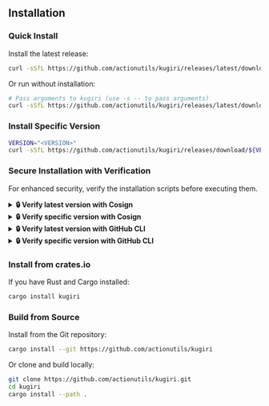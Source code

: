 <!--
  DO NOT EDIT THIS SECTION IN README.md DIRECTLY!

  To update the installation instructions:
  1. Edit this template file: docs/installation-template.md
  2. Run: make update-readme-install VERSION=vX.X.X
     or: ./scripts/update-installation.sh vX.X.X

  This content is automatically inserted into README.md between KUGIRI markers
  using kugiri itself. The VERSION placeholders will be replaced with the
  specified version number.
-->

## Installation

### Quick Install

Install the latest release:

```bash
curl -sSfL https://github.com/actionutils/kugiri/releases/latest/download/install.sh | sh
```

Or run without installation:

```bash
# Pass arguments to kugiri (use -s -- to pass arguments)
curl -sSfL https://github.com/actionutils/kugiri/releases/latest/download/run.sh | sh -s -- update --help
```

### Install Specific Version

```bash
VERSION="<VERSION>"
curl -sSfL https://github.com/actionutils/kugiri/releases/download/${VERSION}/install.sh | sh
```

### Secure Installation with Verification

For enhanced security, verify the installation scripts before executing them.

<details>
<summary><b>🔒 Verify latest version with Cosign</b></summary>

```bash
SCRIPT="install.sh"  # or "run.sh"
DOWNLOAD_URL="https://github.com/actionutils/kugiri/releases/latest/download"

curl -sL "${DOWNLOAD_URL}/${SCRIPT}" | \
    (tmpfile=$(mktemp); cat > "$tmpfile"; \
     cosign verify-blob \
       --certificate-identity-regexp '^https://github.com/actionutils/trusted-go-releaser/.github/workflows/trusted-release-workflow.yml@.*$' \
       --certificate-oidc-issuer 'https://token.actions.githubusercontent.com' \
       --certificate "${DOWNLOAD_URL}/${SCRIPT}.pem" \
       --signature "${DOWNLOAD_URL}/${SCRIPT}.sig" \
       "$tmpfile" && \
     sh "$tmpfile"; rm -f "$tmpfile")
```

</details>

<details>
<summary><b>🔒 Verify specific version with Cosign</b></summary>

```bash
VERSION="<VERSION>"
SCRIPT="install.sh"  # or "run.sh"
DOWNLOAD_URL="https://github.com/actionutils/kugiri/releases/download/${VERSION}"

curl -sL "${DOWNLOAD_URL}/${SCRIPT}" | \
    (tmpfile=$(mktemp); cat > "$tmpfile"; \
     cosign verify-blob \
       --certificate-identity-regexp '^https://github.com/actionutils/trusted-go-releaser/.github/workflows/trusted-release-workflow.yml@.*$' \
       --certificate-oidc-issuer 'https://token.actions.githubusercontent.com' \
       --certificate "${DOWNLOAD_URL}/${SCRIPT}.pem" \
       --signature "${DOWNLOAD_URL}/${SCRIPT}.sig" \
       "$tmpfile" && \
     sh "$tmpfile"; rm -f "$tmpfile")
```

</details>

<details>
<summary><b>🔒 Verify latest version with GitHub CLI</b></summary>

```bash
curl -sL "https://github.com/actionutils/kugiri/releases/latest/download/install.sh" | \
    (tmpfile=$(mktemp); cat > "$tmpfile"; \
     gh attestation verify --repo=actionutils/kugiri \
       --signer-workflow='actionutils/trusted-go-releaser/.github/workflows/trusted-release-workflow.yml' \
       "$tmpfile" && \
     sh "$tmpfile"; rm -f "$tmpfile")
```

</details>

<details>
<summary><b>🔒 Verify specific version with GitHub CLI</b></summary>

```bash
VERSION="<VERSION>"

curl -sL "https://github.com/actionutils/kugiri/releases/download/${VERSION}/install.sh" | \
    (tmpfile=$(mktemp); cat > "$tmpfile"; \
     gh attestation verify --repo=actionutils/kugiri \
       --signer-workflow='actionutils/trusted-go-releaser/.github/workflows/trusted-release-workflow.yml' \
       "$tmpfile" && \
     sh "$tmpfile"; rm -f "$tmpfile")
```

</details>

### Install from crates.io

If you have Rust and Cargo installed:

```bash
cargo install kugiri
```

### Build from Source

Install from the Git repository:

```bash
cargo install --git https://github.com/actionutils/kugiri
```

Or clone and build locally:

```bash
git clone https://github.com/actionutils/kugiri.git
cd kugiri
cargo install --path .
```
